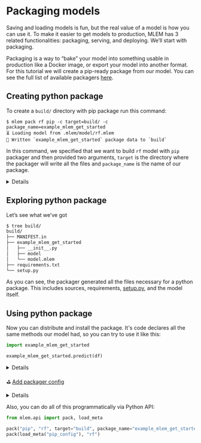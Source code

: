 # Packaging models

Saving and loading models is fun, but the real value of a model is how you can
use it. To make it easier to get models to production, MLEM has 3 related
functionalities: packaging, serving, and deploying. We’ll start with packaging.

Packaging is a way to “bake” your model into something usable in production like
a Docker image, or export your model into another format. For this tutorial we
will create a pip-ready package from our model. You can see the full list of
available packagers [here](/doc/user-guide/mlem-abcs#packager).

## Creating python package

To create a `build/` directory with pip package run this command:

```dvc
$ mlem pack rf pip -c target=build/ -c package_name=example_mlem_get_started
⏳️ Loading model from .mlem/model/rf.mlem
💼 Written `example_mlem_get_started` package data to `build`
```

In this command, we specified that we want to build `rf` model with `pip`
packager and then provided two arguments, `target` is the directory where the
packager will write all the files and `package_name` is the name of our package.

<details>

### ⚙️ About packagers and arguments

There are more types of packagers and each one has it’s own set of available
arguments. They are listed [here](/doc/user-guide/mlem-abcs#packager), but for
quick reference you can run `mlem types packager` for list of packagers and
`mlem types packager pip` for list of available arguments

</details>

## Exploring python package

Let’s see what we’ve got

```bash
$ tree build/
build/
├── MANIFEST.in
├── example_mlem_get_started
│   ├── __init__.py
│   ├── model
│   └── model.mlem
├── requirements.txt
└── setup.py
```

As you can see, the packager generated all the files necessary for a python
package. This includes sources, requirements,
[setup.py](https://docs.python.org/3/distutils/setupscript.html), and the model
itself.

## Using python package

Now you can distribute and install the package. It's code declares all the same
methods our model had, so you can try to use it like this:

```python
import example_mlem_get_started

example_mlem_get_started.predict(df)
```

<details>

### Pre-configured packagers

Alternatively, you can pre configure your packager in the form of yaml file
either manually or via `mlem create` command which uses the same interface with
multiple `-c` options like this:

```bash
$ mlem create packager pip pip_config \
  -c target=build/ -c package_name=example_mlem_get_started
💾 Saving packager to .mlem/packager/pip_config.mlem
$ cat .mlem/packager/pip_config.mlem
object_type: packager
package_name: example_mlem_get_started
target: build/
type: pip
```

Now you can use this config as a value for `--load` option in `mlem pack`

```bash
$ mlem pack rf -l pip_config
⏳️ Loading packager from .mlem/packager/pip_config.mlem
⏳️ Loading model from .mlem/model/rf.mlem
💼 Written `example_mlem_get_started` package data to `build`
```

</details>

⛳
[Add packager config](https://github.com/iterative/example-mlem-get-started/tree/6-pack)

<details>

### ⚙️ Remote packager config

Like every other MLEM object, packagers can be read from remote repos. Try

`mlem pack rf -l https://github.com/iterative/example-mlem-get-started/pip_config`

</details>

Also, you can do all of this programmatically via Python API:

```python
from mlem.api import pack, load_meta

pack("pip", "rf", target="build", package_name="example_mlem_get_started")
pack(load_meta("pip_config"), "rf")
```
